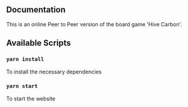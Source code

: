 ## Documentation
This is an online Peer to Peer version of the board game 'Hive Carbon'.

## Available Scripts

### `yarn install`

To install the necessary dependencies

### `yarn start`

To start the website
